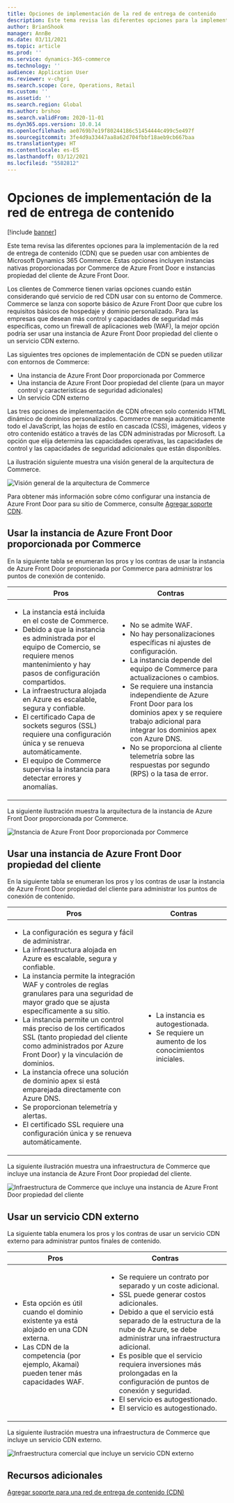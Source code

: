 ```yaml
---
title: Opciones de implementación de la red de entrega de contenido
description: Este tema revisa las diferentes opciones para la implementación de la red de entrega de contenido (CDN) que se pueden usar con ambientes de Microsoft Dynamics 365 Commerce. Estas opciones incluyen instancias nativas proporcionadas por Commerce de Azure Front Door e instancias propiedad del cliente de Azure Front Door.
author: BrianShook
manager: AnnBe
ms.date: 03/11/2021
ms.topic: article
ms.prod: ''
ms.service: dynamics-365-commerce
ms.technology: ''
audience: Application User
ms.reviewer: v-chgri
ms.search.scope: Core, Operations, Retail
ms.custom: ''
ms.assetid: ''
ms.search.region: Global
ms.author: brshoo
ms.search.validFrom: 2020-11-01
ms.dyn365.ops.version: 10.0.14
ms.openlocfilehash: ae0769b7e19f80244186c51454444c499c5e497f
ms.sourcegitcommit: 3fe4d9a33447aa8a62d704fbbf18aeb9cb667baa
ms.translationtype: HT
ms.contentlocale: es-ES
ms.lasthandoff: 03/12/2021
ms.locfileid: "5582812"
---
```

# <a name="content-delivery-network-implementation-options"></a>Opciones de implementación de la red de entrega de contenido

[!include [banner](includes/banner.md)]

Este tema revisa las diferentes opciones para la implementación de la red de entrega de contenido (CDN) que se pueden usar con ambientes de Microsoft Dynamics 365 Commerce. Estas opciones incluyen instancias nativas proporcionadas por Commerce de Azure Front Door e instancias propiedad del cliente de Azure Front Door.

Los clientes de Commerce tienen varias opciones cuando están considerando qué servicio de red CDN usar con su entorno de Commerce. Commerce se lanza con soporte básico de Azure Front Door que cubre los requisitos básicos de hospedaje y dominio personalizado. Para las empresas que desean más control y capacidades de seguridad más específicas, como un firewall de aplicaciones web (WAF), la mejor opción podría ser usar una instancia de Azure Front Door propiedad del cliente o un servicio CDN externo.

Las siguientes tres opciones de implementación de CDN se pueden utilizar con entornos de Commerce:

- Una instancia de Azure Front Door proporcionada por Commerce
- Una instancia de Azure Front Door propiedad del cliente (para un mayor control y características de seguridad adicionales)
- Un servicio CDN externo

Las tres opciones de implementación de CDN ofrecen solo contenido HTML dinámico de dominios personalizados. Commerce maneja automáticamente todo el JavaScript, las hojas de estilo en cascada (CSS), imágenes, vídeos y otro contenido estático a través de las CDN administradas por Microsoft. La opción que elija determina las capacidades operativas, las capacidades de control y las capacidades de seguridad adicionales que están disponibles.

La ilustración siguiente muestra una visión general de la arquitectura de Commerce.

![Visión general de la arquitectura de Commerce](media/Commerce_CDN-Option_ComparisonModels.png)

Para obtener más información sobre cómo configurar una instancia de Azure Front Door para su sitio de Commerce, consulte [Agregar soporte CDN](add-cdn-support.md).

## <a name="use-the-commerce-provided-azure-front-door-instance"></a>Usar la instancia de Azure Front Door proporcionada por Commerce

En la siguiente tabla se enumeran los pros y los contras de usar la instancia de Azure Front Door proporcionada por Commerce para administrar los puntos de conexión de contenido.

| Pros | Contras |
|------|------|
| <ul><li>La instancia está incluida en el coste de Commerce.</li><li>Debido a que la instancia es administrada por el equipo de Comercio, se requiere menos mantenimiento y hay pasos de configuración compartidos.</li><li>La infraestructura alojada en Azure es escalable, segura y confiable.</li><li>El certificado Capa de sockets seguros (SSL) requiere una configuración única y se renueva automáticamente.</li><li>El equipo de Commerce supervisa la instancia para detectar errores y anomalías.</li></ul> | <ul><li>No se admite WAF.</li><li>No hay personalizaciones específicas ni ajustes de configuración.</li><li>La instancia depende del equipo de Commerce para actualizaciones o cambios.</li><li>Se requiere una instancia independiente de Azure Front Door para los dominios apex y se requiere trabajo adicional para integrar los dominios apex con Azure DNS.</li><li>No se proporciona al cliente telemetría sobre las respuestas por segundo (RPS) o la tasa de error.</li></ul> |

La siguiente ilustración muestra la arquitectura de la instancia de Azure Front Door proporcionada por Commerce.

![Instancia de Azure Front Door proporcionada por Commerce](media/Commerce_CDN-Option_CommerceFrontDoor.png)

## <a name="use-a-customer-owned-azure-front-door-instance"></a>Usar una instancia de Azure Front Door propiedad del cliente

En la siguiente tabla se enumeran los pros y los contras de usar la instancia de Azure Front Door propiedad del cliente para administrar los puntos de conexión de contenido.

| Pros | Contras |
|------|------|
| <ul><li>La configuración es segura y fácil de administrar.</li><li>La infraestructura alojada en Azure es escalable, segura y confiable.</li><li>La instancia permite la integración WAF y controles de reglas granulares para una seguridad de mayor grado que se ajusta específicamente a su sitio.</li><li>La instancia permite un control más preciso de los certificados SSL (tanto propiedad del cliente como administrados por Azure Front Door) y la vinculación de dominios.</li><li>La instancia ofrece una solución de dominio apex si está emparejada directamente con Azure DNS.</li><li>Se proporcionan telemetría y alertas.</li><li>El certificado SSL requiere una configuración única y se renueva automáticamente.</li></ul> | <ul><li>La instancia es autogestionada.</li><li>Se requiere un aumento de los conocimientos iniciales.</li></ul> |

La siguiente ilustración muestra una infraestructura de Commerce que incluye una instancia de Azure Front Door propiedad del cliente.

![Infraestructura de Commerce que incluye una instancia de Azure Front Door propiedad del cliente](media/Commerce_CDN-Option_CustomerOwnedAzureFrontDoor.png)

## <a name="use-an-external-cdn-service"></a>Usar un servicio CDN externo

La siguiente tabla enumera los pros y los contras de usar un servicio CDN externo para administrar puntos finales de contenido.

| Pros | Contras |
|------|------|
| <ul><li>Esta opción es útil cuando el dominio existente ya está alojado en una CDN externa.</li><li>Las CDN de la competencia (por ejemplo, Akamai) pueden tener más capacidades WAF.</li></ul> | <ul><li>Se requiere un contrato por separado y un coste adicional.</li><li>SSL puede generar costos adicionales.</li><li>Debido a que el servicio está separado de la estructura de la nube de Azure, se debe administrar una infraestructura adicional.</li><li>Es posible que el servicio requiera inversiones más prolongadas en la configuración de puntos de conexión y seguridad.</li><li>El servicio es autogestionado.</li><li>El servicio es autogestionado.</li></ul> |

La siguiente ilustración muestra una infraestructura de Commerce que incluye un servicio CDN externo.

![Infraestructura comercial que incluye un servicio CDN externo](media/Commerce_CDN-Option_ExternalFrontDoor.png)

## <a name="additional-resources"></a>Recursos adicionales

[Agregar soporte para una red de entrega de contenido (CDN)](add-cdn-support.md)
